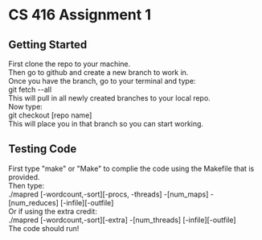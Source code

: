 # CS 416 Assignment 1

## Getting Started

First clone the repo to your machine.
<br/>
Then go to github and create a new branch to work in.
<br/>
Once you have the branch, go to your terminal and type:
<br/>
git fetch --all
<br/>
This will pull in all newly created branches to your local repo.
<br/>
Now type: <br/>
git checkout [repo name]
<br/>
This will place you in that branch so you can start working.

## Testing Code

First type "make" or "Make" to complie the code using the Makefile that is provided.
<br/>
Then type:
<br/>
./mapred [-wordcount,-sort][-procs, -threads] -[num_maps] -[num_reduces] [-infile][-outfile]
<br/>
Or if using the extra credit:
<br/>
./mapred [-wordcount,-sort][-extra] -[num_threads] [-infile][-outfile]
<br/>
The code should run!
